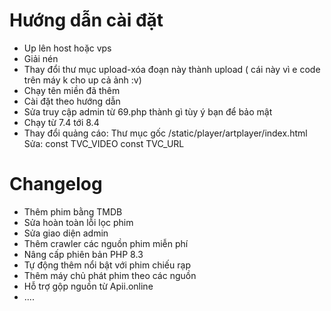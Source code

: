 # Hướng dẫn cài đặt
- Up lên host hoặc vps
- Giải nén
- Thay đổi thư mục upload-xóa đoạn này thành upload ( cái này vì e code trên máy k cho up cả ảnh :v)
- Chạy tên miền đã thêm
- Cài đặt theo hướng dẫn
- Sửa truy cập admin từ 69.php thành gì tùy ý bạn để bảo mật
- Chạy từ 7.4 tới 8.4
- Thay đổi quảng cáo: Thư mục gốc /static/player/artplayer/index.html
    Sửa:    const TVC_VIDEO
            const TVC_URL

# Changelog
- Thêm phim bằng TMDB
- Sửa hoàn toàn lỗi lọc phim
- Sửa giao diện admin
- Thêm crawler các nguồn phim miễn phí
- Nâng cấp phiên bản PHP 8.3
- Tự động thêm nổi bật với phim chiếu rạp
- Thêm máy chủ phát phim theo các nguồn
- Hỗ trợ gộp nguồn từ Apii.online
- ....
